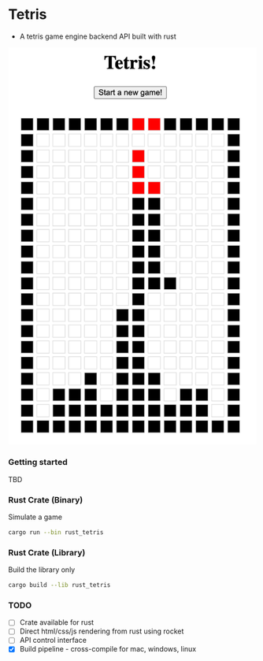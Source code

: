 # Tetris
* A tetris game engine backend API built with rust

![](images/game6.png)

### Getting started

TBD

### Rust Crate (Binary)

Simulate a game

```bash
cargo run --bin rust_tetris
```

### Rust Crate (Library)

Build the library only

```bash
cargo build --lib rust_tetris
```

### TODO
- [ ] Crate available for rust
- [ ] Direct html/css/js rendering from rust using rocket
- [ ] API control interface
- [x] Build pipeline - cross-compile for mac, windows, linux
